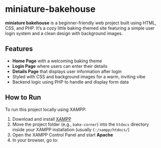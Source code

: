 # miniature-bakehouse

**miniature bakehouse** is a beginner-friendly web project built using HTML, CSS, and PHP. It’s a cozy little baking-themed site featuring a simple user login system and a clean design with background images.

## Features
- **Home Page** with a welcoming baking theme
- **Login Page** where users can enter their details
- **Details Page** that displays user information after login
- Styled with CSS and background images for a warm, inviting vibe
- Backend logic using PHP to handle and display form data

## How to Run

To run this project locally using XAMPP:

1. Download and install [XAMPP](https://www.apachefriends.org/index.html)
2. Move the project folder (e.g., `bake-corner`) into the `htdocs` directory inside your XAMPP installation (usually `C:/xampp/htdocs/`)
3. Open the XAMPP Control Panel and start **Apache**
4. In your browser, go to:
